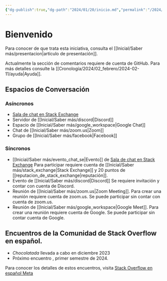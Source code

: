 ```yaml
---
{"dg-publish":true,"dg-path":"2024/01/20/inicio.md","permalink":"/2024/01/20/inicio/","hide":true,"tags":["gardenEntry"],"created":"2024-01-20T15:34:57.399-06:00","updated":"2024-02-23T15:25:58.888-06:00"}
---
```


# Bienvenido

Para conocer de que trata esta iniciativa, consulta  el [[Inicial/Saber más/presentacion\|artículo de presentación]].

Actualmente la sección de comentarios requiere de cuenta de GitHub. Para más detalles consulte la [[Cronología/2024/02_febrero/2024-02-11/ayuda\|Ayuda]].
## Espacios de Conversación

### Asíncronos

- [Sala de chat en Stack Exchange](https://chat.stackexchange.com/rooms/149830/la-ermita-de-ruben) 
- Servidor de [[Inicial/Saber más/discord\|Discord]]
- Espacio de [[Inicial/Saber más/google_workspace\|Google Chat]]
- Chat de [[Inicial/Saber más/zoom.us\|Zoom]]
- Grupo de [[Inicial/Saber más/facebook\|Facebook]]
### Síncronos

- [[Inicial/Saber más/evento_chat_se\|Evento]] de [Sala de chat en Stack Exchange](https://chat.stackexchange.com/rooms/149830/la-ermita-de-ruben)
	Para participar requiere cuenta de [[Inicial/Saber más/stack_exchange\|Stack Exchange]] y 20 puntos de [[reputacion_de_stack_exchange\|reputación]].
- Evento de [[Inicial/Saber más/discord\|Discord]]
	Se requiere invitación y contar con cuenta de Discord.
- Reunión de [[Inicial/Saber más/zoom.us\|Zoom Meeting]].
	Para crear una reunión requiere cuenta de zoom.us. Se puede participar sin contar con cuenta de zoom.us.
- Reunión de [[Inicial/Saber más/google_workspace\|Google Meet]].
	Para crear una reunión requiere cuenta de Google. Se puede participar sin contar cuenta de Google.

## Encuentros de la Comunidad de Stack Overflow en español.

- *Chocolatada* llevada a cabo en diciembre 2023
- Próximo encuentro , primer semestre de 2024.

Para conocer los detalles de estos encuentros, visita [Stack Overflow en español Meta](https://es.stackoverflow.com)